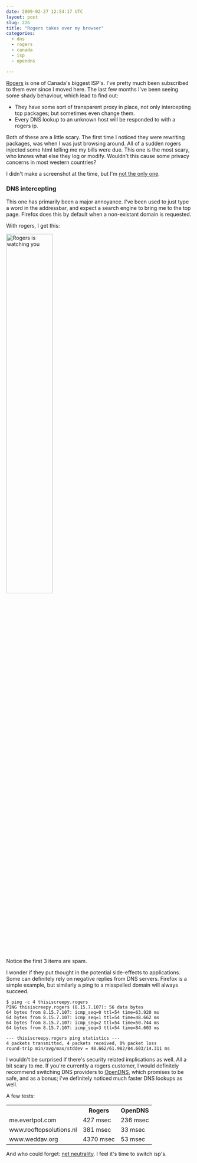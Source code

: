 ```yaml
---
date: 2009-02-27 12:54:17 UTC
layout: post
slug: 226
title: "Rogers takes over my browser"
categories:
  - dns
  - rogers
  - canada
  - isp
  - opendns

---
```

<p><a href="http://en.wikipedia.org/wiki/Rogers_Communications">Rogers</a> is one of Canada's biggest ISP's. I've pretty much been subscribed to them ever since I moved here. The last few months I've been seeing some shady behaviour, which lead to find out:</p>

<ul>
  <li>They have some sort of transparent proxy in place, not only intercepting tcp packages; but sometimes even change them.</li>
  <li>Every DNS lookup to an unknown host will be responded to with a rogers ip.</li>
</ul>

<p>Both of these are a little scary. The first time I noticed they were rewriting packages, was when I was just browsing around. All of a sudden rogers injected some html telling me my bills were due. This one is the most scary, who knows what else they log or modify. Wouldn't this cause some privacy concerns in most western countries?</p>

<p>I didn't make a screenshot at the time, but I'm <a href="http://lauren.vortex.com/archive/000337.html">not the only one</a>.</p>

<h3>DNS intercepting</h3>

<p>This one has primarily been a major annoyance. I've been used to just type a word in the addressbar, and expect a search engine to bring me to the top page. Firefox does this by default when a non-existant domain is requested.</p>

<p>With rogers, I get this:</p>

<a href="http://www.rooftopsolutions.nl/resources/images/posts/rogers.png"><img src="http://www.rooftopsolutions.nl/resources/images/posts/rogers.png" style="width:50%" alt="Rogers is watching you"></a>

<p>Notice the first 3 items are spam.</p>

<p>I wonder if they put thought in the potential side-effects to applications. Some can definitely rely on negative replies from DNS servers. Firefox is a simple example, but similarly a ping to a misspelled domain will always succeed.</p>

```
$ ping -c 4 thisiscreepy.rogers 
PING thisiscreepy.rogers (8.15.7.107): 56 data bytes
64 bytes from 8.15.7.107: icmp_seq=0 ttl=54 time=63.920 ms
64 bytes from 8.15.7.107: icmp_seq=1 ttl=54 time=48.662 ms
64 bytes from 8.15.7.107: icmp_seq=2 ttl=54 time=50.744 ms
64 bytes from 8.15.7.107: icmp_seq=3 ttl=54 time=84.603 ms

--- thisiscreepy.rogers ping statistics ---
4 packets transmitted, 4 packets received, 0% packet loss
round-trip min/avg/max/stddev = 48.662/61.982/84.603/14.311 ms
```

<p>I wouldn't be surprised if there's security related implications as well. All a bit scary to me. If you're currently a rogers customer, I would definitely recommend switching DNS providers to <a href="http://www.opendns.com/">OpenDNS</a>, which promises to be safe, and as a bonus; i've definitely noticed much faster DNS lookups as well.</p>

<p>A few tests:</p>

<table>
  <tr><th></th><th>Rogers</th><th>OpenDNS</th></tr>
  <tr><td>me.evertpot.com</td><td>427 msec</td><td>236 msec</td></tr>
  <tr><td>www.rooftopsolutions.nl</td><td>381 msec</td><td>33 msec</td></tr>
  <tr><td>www.weddav.org</td><td>4370 msec</td><td>53 msec</td></tr>
</table>

<p>And who could forget: <a href="http://www.thestar.com/sciencetech/article/203408">net neutrality</a>. I feel it's time to switch isp's.</p>